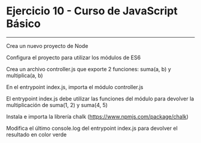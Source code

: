 # Ejercicio 10 - Curso de JavaScript Básico

---

Crea un nuevo proyecto de Node

Configura el proyecto para utilizar los módulos de ES6

Crea un archivo controller.js que exporte 2 funciones: suma(a, b) y multiplica(a, b)

En el entrypoint index.js, importa el módulo controller.js

El entrypoint index.js debe utilizar las funciones del módulo para devolver la multiplicación de suma(1, 2) y suma(4, 5)

Instala e importa la librería chalk (https://www.npmjs.com/package/chalk)

Modifica el último console.log del entrypoint index.js para devolver el resultado en color verde
